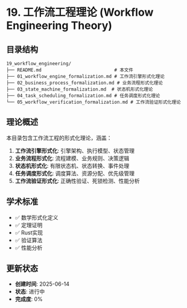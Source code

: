 # 19. 工作流工程理论 (Workflow Engineering Theory)

## 目录结构

```text
19_workflow_engineering/
├── README.md                           # 本文件
├── 01_workflow_engine_formalization.md # 工作流引擎形式化理论
├── 02_business_process_formalization.md # 业务流程形式化理论
├── 03_state_machine_formalization.md  # 状态机形式化理论
├── 04_task_scheduling_formalization.md # 任务调度形式化理论
└── 05_workflow_verification_formalization.md # 工作流验证形式化理论
```

## 理论概述

本目录包含工作流工程的形式化理论，涵盖：

1. **工作流引擎形式化**: 引擎架构、执行模型、状态管理
2. **业务流程形式化**: 流程建模、业务规则、决策逻辑
3. **状态机形式化**: 有限状态机、状态转换、事件处理
4. **任务调度形式化**: 调度算法、资源分配、优先级管理
5. **工作流验证形式化**: 正确性验证、死锁检测、性能分析

## 学术标准

- ✅ 数学形式化定义
- ✅ 定理证明
- ✅ Rust实现
- ✅ 验证算法
- ✅ 性能分析

## 更新状态

- **创建时间**: 2025-06-14
- **状态**: 进行中
- **完成度**: 0%
